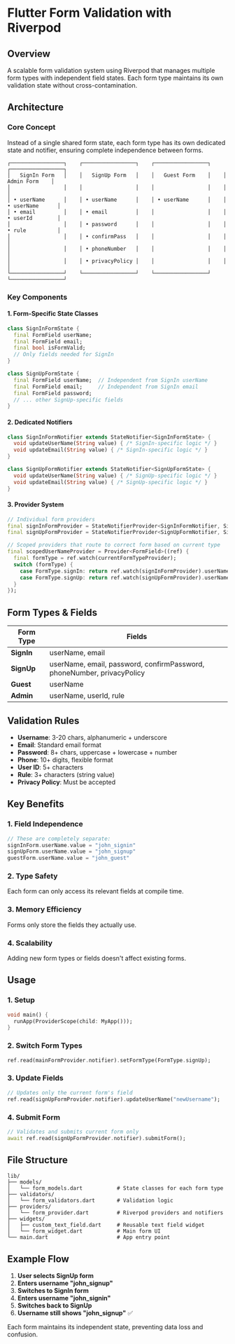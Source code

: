 # Flutter Form Validation with Riverpod

## Overview
A scalable form validation system using Riverpod that manages multiple form types with independent field states. Each form type maintains its own validation state without cross-contamination.

## Architecture

### Core Concept
Instead of a single shared form state, each form type has its own dedicated state and notifier, ensuring complete independence between forms.

```
┌─────────────────┐    ┌─────────────────┐    ┌─────────────────┐    ┌─────────────────┐
│   SignIn Form   │    │   SignUp Form   │    │   Guest Form    │    │   Admin Form    │
│                 │    │                 │    │                 │    │                 │
│ • userName      │    │ • userName      │    │ • userName      │    │ • userName      │
│ • email         │    │ • email         │    │                 │    │ • userId        │
│                 │    │ • password      │    │                 │    │ • rule          │
│                 │    │ • confirmPass   │    │                 │    │                 │
│                 │    │ • phoneNumber   │    │                 │    │                 │
│                 │    │ • privacyPolicy │    │                 │    │                 │
└─────────────────┘    └─────────────────┘    └─────────────────┘    └─────────────────┘
```

### Key Components

#### 1. Form-Specific State Classes
```dart
class SignInFormState {
  final FormField userName;
  final FormField email;
  final bool isFormValid;
  // Only fields needed for SignIn
}

class SignUpFormState {
  final FormField userName;  // Independent from SignIn userName
  final FormField email;     // Independent from SignIn email
  final FormField password;
  // ... other SignUp-specific fields
}
```

#### 2. Dedicated Notifiers
```dart
class SignInFormNotifier extends StateNotifier<SignInFormState> {
  void updateUserName(String value) { /* SignIn-specific logic */ }
  void updateEmail(String value) { /* SignIn-specific logic */ }
}

class SignUpFormNotifier extends StateNotifier<SignUpFormState> {
  void updateUserName(String value) { /* SignUp-specific logic */ }
  void updateEmail(String value) { /* SignUp-specific logic */ }
}
```

#### 3. Provider System
```dart
// Individual form providers
final signInFormProvider = StateNotifierProvider<SignInFormNotifier, SignInFormState>
final signUpFormProvider = StateNotifierProvider<SignUpFormNotifier, SignUpFormState>

// Scoped providers that route to correct form based on current type
final scopedUserNameProvider = Provider<FormField>((ref) {
  final formType = ref.watch(currentFormTypeProvider);
  switch (formType) {
    case FormType.signIn: return ref.watch(signInFormProvider).userName;
    case FormType.signUp: return ref.watch(signUpFormProvider).userName;
  }
});
```

## Form Types & Fields

| Form Type | Fields |
|-----------|--------|
| **SignIn** | userName, email |
| **SignUp** | userName, email, password, confirmPassword, phoneNumber, privacyPolicy |
| **Guest** | userName |
| **Admin** | userName, userId, rule |

## Validation Rules

- **Username**: 3-20 chars, alphanumeric + underscore
- **Email**: Standard email format
- **Password**: 8+ chars, uppercase + lowercase + number
- **Phone**: 10+ digits, flexible format
- **User ID**: 5+ characters
- **Rule**: 3+ characters (string value)
- **Privacy Policy**: Must be accepted

## Key Benefits

### 1. **Field Independence**
```dart
// These are completely separate:
signInForm.userName.value = "john_signin"
signUpForm.userName.value = "john_signup" 
guestForm.userName.value = "john_guest"
```

### 2. **Type Safety**
Each form can only access its relevant fields at compile time.

### 3. **Memory Efficiency**
Forms only store the fields they actually use.

### 4. **Scalability**
Adding new form types or fields doesn't affect existing forms.

## Usage

### 1. Setup
```dart
void main() {
  runApp(ProviderScope(child: MyApp()));
}
```

### 2. Switch Form Types
```dart
ref.read(mainFormProvider.notifier).setFormType(FormType.signUp);
```

### 3. Update Fields
```dart
// Updates only the current form's field
ref.read(signUpFormProvider.notifier).updateUserName("newUsername");
```

### 4. Submit Form
```dart
// Validates and submits current form only
await ref.read(signUpFormProvider.notifier).submitForm();
```

## File Structure

```
lib/
├── models/
│   └── form_models.dart           # State classes for each form type
├── validators/
│   └── form_validators.dart       # Validation logic
├── providers/
│   └── form_provider.dart         # Riverpod providers and notifiers
├── widgets/
│   ├── custom_text_field.dart     # Reusable text field widget
│   └── form_widget.dart           # Main form UI
└── main.dart                      # App entry point
```

## Example Flow

1. **User selects SignUp form**
2. **Enters username "john_signup"**
3. **Switches to SignIn form**
4. **Enters username "john_signin"**  
5. **Switches back to SignUp**
6. **Username still shows "john_signup"** ✅

Each form maintains its independent state, preventing data loss and confusion.

